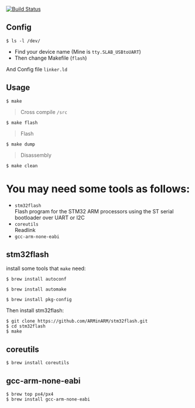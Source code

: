 [![Build Status](https://travis-ci.org/but0n/stm32_Mac.png)](https://travis-ci.org/but0n/stm32_Mac)
## Config
```
$ ls -l /dev/ 
```
* Find your device name (Mine is `tty.SLAB_USBtoUART`)</br>
* Then change Makefile (`flash`)

And Config file `linker.ld`


## Usage
```
$ make
```
> Cross compile `/src`

```
$ make flash
```
> Flash

```
$ make dump
```
> Disassembly 

```
$ make clean
```

# You may need some tools as follows:

* `stm32flash` </br>
Flash program for the STM32 ARM processors using the ST serial bootloader over UART or I2C
* `coreutils` </br>
Readlink
* `gcc-arm-none-eabi`

## stm32flash
install some tools that `make` need:

```
$ brew install autoconf
```

```
$ brew install automake
```

```
$ brew install pkg-config
```

Then install stm32flash:

```
$ git clone https://github.com/ARMinARM/stm32flash.git
$ cd stm32flash
$ make
```

## coreutils
```
$ brew install coreutils
```
## gcc-arm-none-eabi
```
$ brew top px4/px4
$ brew install gcc-arm-none-eabi
```

